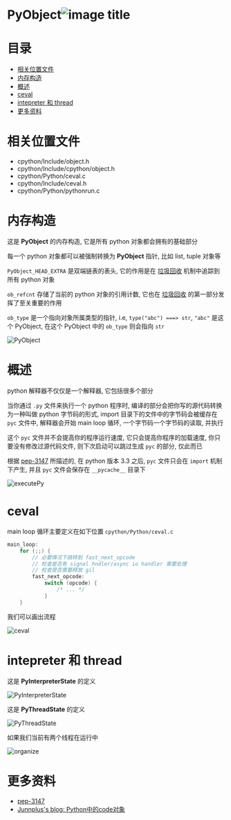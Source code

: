 # PyObject![image title](http://www.zpoint.xyz:8080/count/tag.svg?url=github%2FCPython-Internals/PyObject_cn)

# 目录

* [相关位置文件](#相关位置文件)
* [内存构造](#内存构造)
* [概述](#概述)
* [ceval](#ceval)
* [intepreter 和 thread](#intepreter-和-thread)
* [更多资料](#更多资料)

# 相关位置文件

* cpython/Include/object.h
* cpython/Include/cpython/object.h
* cpython/Python/ceval.c
* cpython/Include/ceval.h
* cpython/Python/pythonrun.c

# 内存构造

这是 **PyObject** 的内存构造, 它是所有 python 对象都会拥有的基础部分

每一个 python 对象都可以被强制转换为 **PyObject** 指针, 比如 list, tuple 对象等

`PyObject_HEAD_EXTRA` 是双端链表的表头, 它的作用是在 [垃圾回收](https://github.com/zpoint/CPython-Internals/blob/master/Interpreter/gc/gc_cn.md) 机制中追踪到所有 python 对象

`ob_refcnt` 存储了当前的 python 对象的引用计数, 它也在 [垃圾回收](https://github.com/zpoint/CPython-Internals/blob/master/Interpreter/gc/gc_cn.md) 的第一部分发挥了至关重要的作用

`ob_type` 是一个指向对象所属类型的指针, i.e, `type("abc") ===> str`, `"abc"` 是这个 PyObject, 在这个 PyObject 中的 `ob_type` 则会指向 `str`

![PyObject](https://github.com/zpoint/CPython-Internals/blob/master/Interpreter/pyobject/PyObject.png)

# 概述

python 解释器不仅仅是一个解释器, 它包括很多个部分

当你通过 `.py` 文件来执行一个 python 程序时, 编译的部分会把你写的源代码转换为一种叫做 python 字节码的形式, import 目录下的文件中的字节码会被缓存在 `pyc` 文件中, 解释器会开始 main loop 循环, 一个字节码一个字节码的读取, 并执行

这个 `pyc` 文件并不会提高你的程序运行速度, 它只会提高你程序的加载速度, 你只要没有修改过源代码文件, 则下次启动可以跳过生成 `pyc` 的部分, 仅此而已

根据 [pep-3147](https://www.python.org/dev/peps/pep-3147/) 所描述的, 在 python 版本 3.3 之后, `pyc` 文件只会在 `import` 机制下产生, 并且 `pyc` 文件会保存在 `__pycache__` 目录下

![executePy](https://github.com/zpoint/CPython-Internals/blob/master/Interpreter/pyobject/executePy.png)

# ceval

main loop 循环主要定义在如下位置 `cpython/Python/ceval.c`

```c
main_loop:
    for (;;) {
    	// 必要情况下跳转到 fast_next_opcode
    	// 检查是否有 signal hndler/async io handler 需要处理
        // 检查是否需要释放 gil
		fast_next_opcode:
            switch (opcode) {
                /* ... */
            }
    }

```

我们可以画出流程

![ceval](https://github.com/zpoint/CPython-Internals/blob/master/Interpreter/pyobject/ceval.png)

# intepreter 和 thread

这是 **PyInterpreterState** 的定义

![PyInterpreterState](https://github.com/zpoint/CPython-Internals/blob/master/Interpreter/pyobject/PyInterpreterState.png)

这是 **PyThreadState** 的定义

![PyThreadState](https://github.com/zpoint/CPython-Internals/blob/master/Interpreter/pyobject/PyThreadState.png)

如果我们当前有两个线程在运行中

![organize](https://github.com/zpoint/CPython-Internals/blob/master/Interpreter/pyobject/organize.png)

# 更多资料
* [pep-3147](https://www.python.org/dev/peps/pep-3147/)
* [Junnplus's blog: Python中的code对象](https://github.com/Junnplus/blog/issues/16)